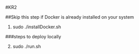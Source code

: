 #KR2

##Skip this step if Docker is already installed on your system

1. sudo ./installDocker.sh



###steps to deploy locally

2. sudo ./run.sh
